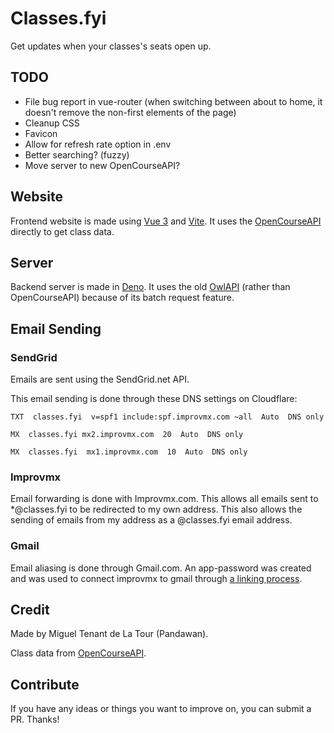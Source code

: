 # Classes.fyi

Get updates when your classes's seats open up.

## TODO

- File bug report in vue-router (when switching between about to home, it doesn't remove the non-first elements of the page)
- Cleanup CSS
- Favicon
- Allow for refresh rate option in .env
- Better searching? (fuzzy)
- Move server to new OpenCourseAPI?

## Website

Frontend website is made using [Vue 3](https://github.com/vuejs/vue-next) and [Vite](https://github.com/vitejs/vite). It uses the [OpenCourseAPI](https://github.com/OpenCourseAPI/OpenCourseAPI) directly to get class data.

## Server

Backend server is made in [Deno](https://github.com/denoland/deno). It uses the old [OwlAPI](https://github.com/OpenCourseAPI/OwlAPI) (rather than OpenCourseAPI) because of its batch request feature.

## Email Sending

### SendGrid

Emails are sent using the SendGrid.net API.

This email sending is done through these DNS settings on Cloudflare:

```dns
TXT  classes.fyi  v=spf1 include:spf.improvmx.com ~all  Auto  DNS only

MX  classes.fyi mx2.improvmx.com  20  Auto  DNS only

MX  classes.fyi  mx1.improvmx.com  10  Auto  DNS only
```

### Improvmx

Email forwarding is done with Improvmx.com.
This allows all emails sent to \*@classes.fyi to be redirected to my own address.
This also allows the sending of emails from my address as a @classes.fyi email address.

### Gmail

Email aliasing is done through Gmail.com.
An app-password was created and was used to connect improvmx to gmail through [a linking process](https://improvmx.com/guides/send-emails-using-gmail/).

## Credit

Made by Miguel Tenant de La Tour (Pandawan).

Class data from [OpenCourseAPI](https://github.com/OpenCourseAPI/OpenCourseAPI).

## Contribute

If you have any ideas or things you want to improve on, you can submit a PR. Thanks!
